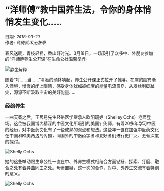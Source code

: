 # “洋师傅”教中国养生法，令你的身体悄悄发生变化.....
日期: *2018-03-23*<br />
作者: *传统武术无极拳*

春风送暖，青枝轻摇，香山好时光。3月18日，一场吸引了众多中、外朋友参加的“洋师傅养生公开课”在生命公社温馨举行。

![静坐解释](/images/master_yang_1.webp)

随着“叮……当……”清脆的颂钵响起，养生公开课正式拉开了帷幕。在座的嘉宾渐入佳境，慢慢的闭上眼睛，感受身体犹如被细麻的能量电流贯穿，从发丝到脚趾尖，源源不断汲取宇宙的美好能量.....

### 经络养生

一曲天籁之后，王居易先生经络医学继承人欧阳珊婷（Shelley Ochs）老师登场。这位被我国博大精深的中医文化所吸引的美国针灸师，有着20多年学习中医的经历，对中医药文化有了一些成熟的观点和想法。这些年一直在加强中医药文化在中国和欧美两边的传播，同国外的中医药学者和爱好者们进行更广泛、更有深度的探讨。

![Shelly Ochs](/images/master_yang_2.webp)

她的这些举动跟生命公社一直在中、外养生模式相结合方面钻研、探索、打磨、融合之处有着异曲同工之处。毋庸置疑，这一次的合作，对中、外养生交流有着特别的意义。

![Shelly Ochs](/images/master_yang_3.webp)
